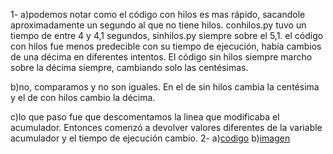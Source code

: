 1-
a)podemos notar como el código con hilos es mas rápido, sacandole aproximadamente un segundo al que no tiene hilos. conhilos.py tuvo un tiempo de entre 4 y 4,1 segundos, sinhilos.py siempre sobre el 5,1.
el código con hilos fue menos predecible con su tiempo de ejecución, había cambios de una décima en diferentes intentos. El código sin hilos siempre marcho sobre la décima siempre, cambiando solo las centésimas.

b)no, comparamos y no son iguales. En el de sin hilos cambia la centésima y el de con hilos cambio la décima.

c)lo que paso fue que descomentamos la linea que modificaba el acumulador. Entonces comenzó a devolver valores diferentes de la variable acumulador y el tiempo de ejecución cambio.
2-
a)<a href="trabajo3/codigo.c">codigo</a>
b)<a href="trabajo3/aso.png">imagen</a>

